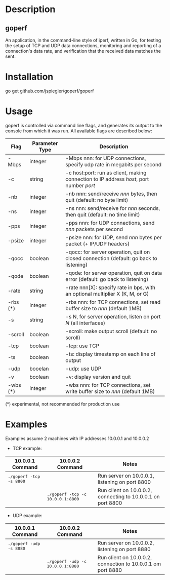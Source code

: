 # Description

## goperf

An application, in the command-line style of iperf, written in Go, for testing the setup of TCP and UDP data connections, monitoring and reporting of a connection's data rate, and verification that the received data matches the sent.

# Installation

go get github.com/jspiegler/goperf/goperf

# Usage

goperf is controlled via command line flags, and generates its output to the console from which it was run. All available flags are described below:

| Flag       | Parameter Type | Description                                                                             |
|------------|----------------|-----------------------------------------------------------------------------------------|
| -Mbps      | integer        | -Mbps nnn: for UDP connections, specify udp rate in megabits per second                 |
| -c         | string         | -c host:port: run as client, making connection to IP address *host*, port number *port* |
| -nb        | integer        | -nb nnn: send/receive *nnn* bytes, then quit (default: no byte limit)                   |
| -ns        | integer        | -ns nnn: send/receive for *nnn* seconds, then quit (default: no time limit)             |
| -pps       | integer        | -pps nnn: for UDP connections, send *nnn* packets per second                            |
| -psize     | integer        | -psize nnn: for UDP, send *nnn* bytes per packet (+ IP/UDP headers)                     |
| -qocc      | boolean        | -qocc: for server operation, quit on closed connection (default: go back to listening)  |
| -qode      | boolean        | -qode: for server operation, quit on data error (default: go back to listening)         |
| -rate      | string         | -rate nnn[X]: specify rate in bps, with an optional multiplier X (K, M, or G)           |
| -rbs  (*)  | integer        | -rbs nnn: for TCP connections, set read buffer size to *nnn* (default 1MB)              |
| -s         | string         | -s N, for server operation, listen on port *N* (all interfaces)                         |
| -scroll    | boolean        | -scroll: make output scroll (default: no scroll)                                        |
| -tcp       | boolean        | -tcp: use TCP                                                                           |
| -ts        | boolean        | -ts: display timestamp on each line of output                                           |
| -udp       | booelan        | -udp: use UDP                                                                           |
| -v         | boolean        | -v: display version and quit                                                            |
| -wbs  (*)  | integer        | -wbs nnn: for TCP connections, set write buffer size to *nnn* (default 1MB)             |

(*) experimental, not recommended for production use

# Examples

Examples assume 2 machines with IP addresses 10.0.0.1 and 10.0.0.2

* TCP example:

| 10.0.0.1 Command | 10.0.0.2 Command | Notes |
| ---------------- | ---------------- | ----- |
|<tt>./goperf -tcp -s 8800</tt>|      | Run server on 10.0.0.1, listening on port 8800|
|                  |<tt>./goperf -tcp -c 10.0.0.1:8800| Run client on 10.0.0.2, connecting to 10.0.0.1 on port 8800|

* UDP example:

| 10.0.0.1 Command | 10.0.0.2 Command | Notes |
| ---------------- | ---------------- | ----- |
|<tt>./goperf -udp -s 8880</tt>|      | Run server on 10.0.0.2, listening on port 8880|
|                  |<tt>./goperf -udp -c 10.0.0.1:8880|Run client on 10.0.0.2, connection to 10.0.0.1 om port 8880|

